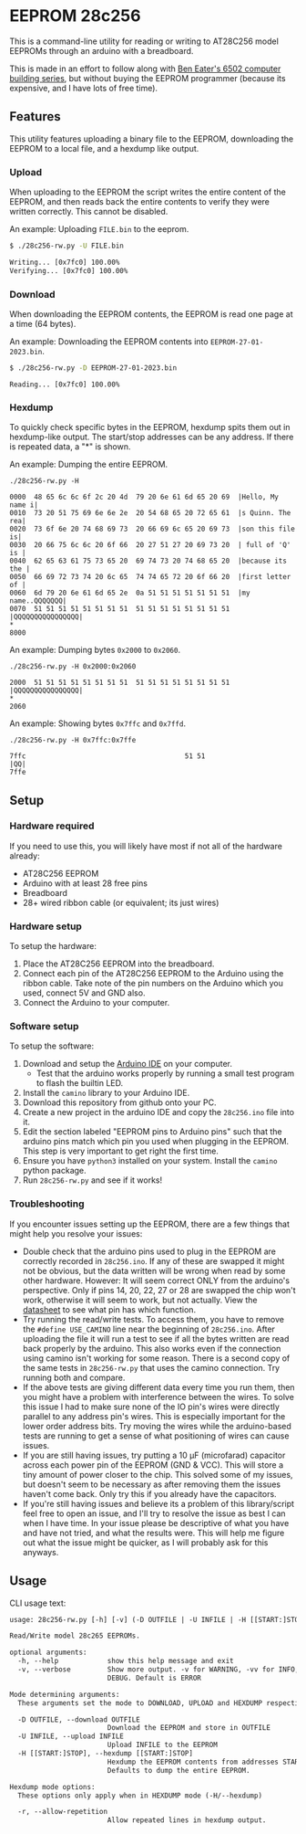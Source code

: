 # EEPROM 28c256
This is a command-line utility for reading or writing to AT28C256 model
EEPROMs through an arduino with a breadboard.

This is made in an effort to follow along with [Ben Eater's 6502 computer building series](https://www.youtube.com/watch?v=LnzuMJLZRdU&list=PLowKtXNTBypFbtuVMUVXNR0z1mu7dp7eH),
but without buying the EEPROM programmer (because its expensive, and I have lots of free time).

## Features

This utility features uploading a binary file to the EEPROM, downloading the EEPROM
to a local file, and a hexdump like output.

### Upload

When uploading to the EEPROM the script writes the entire content of the EEPROM, and then
reads back the entire contents to verify they were written correctly. This cannot be disabled.

An example: Uploading `FILE.bin` to the eeprom.
```sh
$ ./28c256-rw.py -U FILE.bin
```

```txt
Writing... [0x7fc0] 100.00%
Verifying... [0x7fc0] 100.00%
```

### Download

When downloading the EEPROM contents, the EEPROM is read one page at a time (64 bytes).

An example: Downloading the EEPROM contents into `EEPROM-27-01-2023.bin`.
```sh
$ ./28c256-rw.py -D EEPROM-27-01-2023.bin
```

```
Reading... [0x7fc0] 100.00%
```

### Hexdump

To quickly check specific bytes in the EEPROM, hexdump spits them out in hexdump-like output.
The start/stop addresses can be any address. If there is repeated data, a "*" is shown.

An example: Dumping the entire EEPROM.

```
./28c256-rw.py -H
```

```
0000  48 65 6c 6c 6f 2c 20 4d  79 20 6e 61 6d 65 20 69  |Hello, My name i|
0010  73 20 51 75 69 6e 6e 2e  20 54 68 65 20 72 65 61  |s Quinn. The rea|
0020  73 6f 6e 20 74 68 69 73  20 66 69 6c 65 20 69 73  |son this file is|
0030  20 66 75 6c 6c 20 6f 66  20 27 51 27 20 69 73 20  | full of 'Q' is |
0040  62 65 63 61 75 73 65 20  69 74 73 20 74 68 65 20  |because its the |
0050  66 69 72 73 74 20 6c 65  74 74 65 72 20 6f 66 20  |first letter of |
0060  6d 79 20 6e 61 6d 65 2e  0a 51 51 51 51 51 51 51  |my name..QQQQQQQ|
0070  51 51 51 51 51 51 51 51  51 51 51 51 51 51 51 51  |QQQQQQQQQQQQQQQQ|
*
8000
```

An example: Dumping bytes `0x2000` to `0x2060`.

```
./28c256-rw.py -H 0x2000:0x2060
```

```
2000  51 51 51 51 51 51 51 51  51 51 51 51 51 51 51 51  |QQQQQQQQQQQQQQQQ|
*
2060
```

An example: Showing bytes `0x7ffc` and `0x7ffd`.

```
./28c256-rw.py -H 0x7ffc:0x7ffe
```

```
7ffc                                       51 51                    |QQ|
7ffe
```


## Setup

### Hardware required

If you need to use this, you will likely have most if not all of the hardware already:
* AT28C256 EEPROM
* Arduino with at least 28 free pins
* Breadboard
* 28+ wired ribbon cable (or equivalent; its just wires)

### Hardware setup

To setup the hardware:

1. Place the AT28C256 EEPROM into the breadboard.
2. Connect each pin of the AT28C256 EEPROM to the Arduino using the ribbon cable.
   Take note of the pin numbers on the Arduino which you used, connect 5V and GND also.
3. Connect the Arduino to your computer.

### Software setup

To setup the software:

1. Download and setup the [Arduino IDE](https://www.arduino.cc/en/software) on your computer.
	* Test that the arduino works properly by running a small test program to
	  flash the builtin LED.
2. Install the `camino` library to your Arduino IDE.
3. Download this repository from github onto your PC.
4. Create a new project in the arduino IDE and copy the `28c256.ino` file into it.
5. Edit the section labeled "EEPROM pins to Arduino pins" such that the arduino pins match
   which pin you used when plugging in the EEPROM. This step is very important
   to get right the first time.
6. Ensure you have `python3` installed on your system. Install the `camino` python package.
7. Run `28c256-rw.py` and see if it works!

### Troubleshooting

If you encounter issues setting up the EEPROM, there are a few things that might help you resolve your issues:

* Double check that the arduino pins used to plug in the EEPROM are correctly recorded in `28c256.ino`. If any of these are swapped it might not be obvious, but the data written will be wrong when read by some other hardware. However: It will seem correct ONLY from the arduino's perspective. Only if pins 14, 20, 22, 27 or 28 are swapped the chip won't work, otherwise it will seem to work, but not actually. View the [datasheet](https://eater.net/datasheets/28c256.pdf) to see what pin has which function.
* Try running the read/write tests. To access them, you have to remove the `#define USE_CAMINO` line near the beginning of `28c256.ino`. After uploading the file it will run a test to see if all the bytes written are read back properly by the arduino. This also works even if the connection using camino isn't working for some reason. There is a second copy of the same tests in `28c256-rw.py` that uses the camino connection. Try running both and compare.
* If the above tests are giving different data every time you run them, then you might have a problem with interference between the wires. To solve this issue I had to make sure none of the IO pin's wires were directly parallel to any address pin's wires. This is especially important for the lower order address bits. Try moving the wires while the arduino-based tests are running to get a sense of what positioning of wires can cause issues.
* If you are still having issues, try putting a 10 μF (microfarad) capacitor across each power pin of the EEPROM (GND & VCC). This will store a tiny amount of power closer to the chip. This solved some of my issues, but doesn't seem to be necessary as after removing them the issues haven't come back. Only try this if you already have the capacitors.
* If you're still having issues and believe its a problem of this library/script  feel free to open an issue, and I'll try to resolve the issue as best I can when I have time. In your issue please be descriptive of what you have and have not tried, and what the results were. This will help me figure out what the issue might be quicker, as I will probably ask for this anyways.

## Usage

CLI usage text:

```txt
usage: 28c256-rw.py [-h] [-v] (-D OUTFILE | -U INFILE | -H [[START:]STOP]) [-r]

Read/Write model 28c265 EEPROMs.

optional arguments:
  -h, --help            show this help message and exit
  -v, --verbose         Show more output. -v for WARNING, -vv for INFO, -vvv for
                        DEBUG. Default is ERROR

Mode determining arguments:
  These arguments set the mode to DOWNLOAD, UPLOAD and HEXDUMP respectively.

  -D OUTFILE, --download OUTFILE
                        Download the EEPROM and store in OUTFILE
  -U INFILE, --upload INFILE
                        Upload INFILE to the EEPROM
  -H [[START:]STOP], --hexdump [[START:]STOP]
                        Hexdump the EEPROM contents from addresses START to STOP.
                        Defaults to dump the entire EEPROM.

Hexdump mode options:
  These options only apply when in HEXDUMP mode (-H/--hexdump)

  -r, --allow-repetition
                        Allow repeated lines in hexdump output.
```
